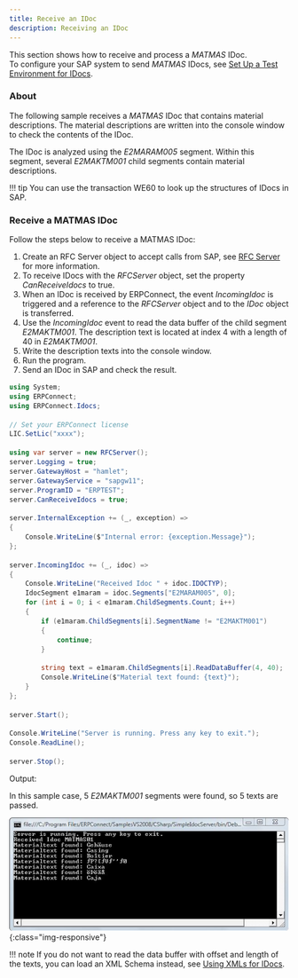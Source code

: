 ```yaml
---
title: Receive an IDoc
description: Receiving an IDoc
---
```



This section shows how to receive and process a *MATMAS* IDoc.<br>
To configure your SAP system to send *MATMAS* IDocs, see [Set Up a Test Environment for IDocs](../documentation/idocs/prerequisites.md#set-up-a-test-environment-for-idocs).

### About

The following sample receives a *MATMAS* IDoc that contains material descriptions. 
The material descriptions are written into the console window to check the contents of the IDoc. 
 
The IDoc is analyzed using the *E2MARAM005* segment. 
Within this segment, several *E2MAKTM001* child segments contain material descriptions.

!!! tip
    You can use the transaction WE60 to look up the structures of IDocs in SAP.


### Receive a MATMAS IDoc
Follow the steps below to receive a MATMAS IDoc:

1. Create an RFC Server object to accept calls from SAP, see [RFC Server](../documentation/rfc-server/create-rfc-functions.md) for more information.
2. To receive IDocs with the *RFCServer* object, set the property *CanReceiveIdocs* to true.<br>
3. When an IDoc is received by ERPConnect, the event *IncomingIdoc* is triggered and a reference to the *RFCServer* object and to the *IDoc* object is transferred. 
4. Use the *IncomingIdoc* event to read the data buffer of the child segment *E2MAKTM001*. 
The description text is located at index 4 with a length of 40 in *E2MAKTM001*. <br>
5. Write the description texts into the console window.
6. Run the program.
7. Send an IDoc in SAP and check the result. 

```csharp linenums="1"
using System;
using ERPConnect;
using ERPConnect.Idocs;

// Set your ERPConnect license
LIC.SetLic("xxxx");

using var server = new RFCServer();
server.Logging = true;
server.GatewayHost = "hamlet";
server.GatewayService = "sapgw11";
server.ProgramID = "ERPTEST";
server.CanReceiveIdocs = true;

server.InternalException += (_, exception) =>
{
    Console.WriteLine($"Internal error: {exception.Message}");
};

server.IncomingIdoc += (_, idoc) =>
{
    Console.WriteLine("Received Idoc " + idoc.IDOCTYP);
    IdocSegment e1maram = idoc.Segments["E2MARAM005", 0];
    for (int i = 0; i < e1maram.ChildSegments.Count; i++)
    {
        if (e1maram.ChildSegments[i].SegmentName != "E2MAKTM001")
        {
            continue;
        }

        string text = e1maram.ChildSegments[i].ReadDataBuffer(4, 40);
        Console.WriteLine($"Material text found: {text}");
    }
};

server.Start();

Console.WriteLine("Server is running. Press any key to exit.");
Console.ReadLine();

server.Stop();
```


Output:

In this sample case, 5 *E2MAKTM001* segments were found, so 5 texts are passed. 

![IdocReceiver](../assets/images/samples/IdocReceiver.jpg){:class="img-responsive"}



!!! note
    If you do not want to read the data buffer with offset and length of the texts, you can load an XML Schema instead, see [Using XMLs for IDocs](../documentation/idocs/idocs-schema-generator.md).
